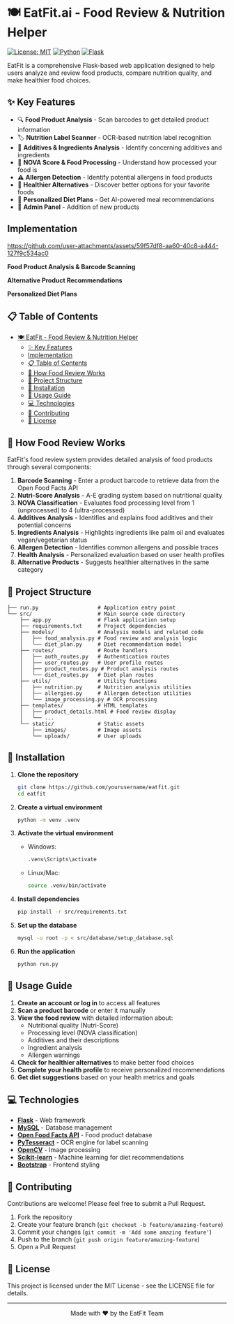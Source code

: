 # 🍽️ EatFit.ai - Food Review & Nutrition Helper

[![License: MIT](https://img.shields.io/badge/License-MIT-yellow.svg)](https://opensource.org/licenses/MIT)
[![Python](https://img.shields.io/badge/Python-3.7+-blue.svg)](https://www.python.org/)
[![Flask](https://img.shields.io/badge/Flask-2.0+-green.svg)](https://flask.palletsprojects.com/)

EatFit is a comprehensive Flask-based web application designed to help users analyze and review food products, compare nutrition quality, and make healthier food choices.

## ✨ Key Features

- 🔍 **Food Product Analysis** - Scan barcodes to get detailed product information
- 🏷️ **Nutrition Label Scanner** - OCR-based nutrition label recognition  
- 🧪 **Additives & Ingredients Analysis** - Identify concerning additives and ingredients
- 🔢 **NOVA Score & Food Processing** - Understand how processed your food is
- ⚠️ **Allergen Detection** - Identify potential allergens in food products
- 🥗 **Healthier Alternatives** - Discover better options for your favorite foods
- 🥦 **Personalized Diet Plans** - Get AI-powered meal recommendations
- 🧮 **Admin Panel** - Addition of new products

## Implementation

https://github.com/user-attachments/assets/59f57df8-aa60-40c8-a444-127f9c534ac0
<p><strong>Food Product Analysis & Barcode Scanning</strong></p>
  
<p><strong>Alternative Product Recommendations</strong></p>
  
<p><strong>Personalized Diet Plans</strong></p>

## 📋 Table of Contents

- [🍽️ EatFit - Food Review \& Nutrition Helper](#️-eatfit---food-review--nutrition-helper)
  - [✨ Key Features](#-key-features)
  - [Implementation](#-Implementation)
  - [📋 Table of Contents](#-table-of-contents)
  - [🔎 How Food Review Works](#-how-food-review-works)
  - [📁 Project Structure](#-project-structure)
  - [🚀 Installation](#-installation)
  - [📖 Usage Guide](#-usage-guide)
  - [💻 Technologies](#-technologies)
  - [🤝 Contributing](#-contributing)
  - [📄 License](#-license)

## 🔎 How Food Review Works

EatFit's food review system provides detailed analysis of food products through several components:

1. **Barcode Scanning** - Enter a product barcode to retrieve data from the Open Food Facts API
2. **Nutri-Score Analysis** - A-E grading system based on nutritional quality
3. **NOVA Classification** - Evaluates food processing level from 1 (unprocessed) to 4 (ultra-processed)
4. **Additives Analysis** - Identifies and explains food additives and their potential concerns
5. **Ingredients Analysis** - Highlights ingredients like palm oil and evaluates vegan/vegetarian status
6. **Allergen Detection** - Identifies common allergens and possible traces
7. **Health Analysis** - Personalized evaluation based on user health profiles
8. **Alternative Products** - Suggests healthier alternatives in the same category

## 📁 Project Structure

```
├── run.py                   # Application entry point
└── src/                     # Main source code directory
    ├── app.py               # Flask application setup
    ├── requirements.txt     # Project dependencies
    ├── models/              # Analysis models and related code
    │   ├── food_analysis.py # Food review and analysis logic
    │   └── diet_plan.py     # Diet recommendation model
    ├── routes/              # Route handlers
    │   ├── auth_routes.py   # Authentication routes
    │   ├── user_routes.py   # User profile routes
    │   ├── product_routes.py # Product analysis routes
    │   └── diet_routes.py   # Diet plan routes
    ├── utils/               # Utility functions
    │   ├── nutrition.py     # Nutrition analysis utilities
    │   ├── allergies.py     # Allergen detection utilities
    │   └── image_processing.py # OCR processing
    ├── templates/           # HTML templates
    │   ├── product_details.html # Food review display
    │   └── ...
    └── static/              # Static assets
        ├── images/          # Image assets
        └── uploads/         # User uploads
```

## 🚀 Installation

1. **Clone the repository**
   ```bash
   git clone https://github.com/yourusername/eatfit.git
   cd eatfit
   ```

2. **Create a virtual environment**
   ```bash
   python -m venv .venv
   ```

3. **Activate the virtual environment**
   - Windows:
     ```bash
     .venv\Scripts\activate
     ```
   - Linux/Mac:
     ```bash
     source .venv/bin/activate
     ```

4. **Install dependencies**
   ```bash
   pip install -r src/requirements.txt
   ```

5. **Set up the database**
   ```bash
   mysql -u root -p < src/database/setup_database.sql
   ```

6. **Run the application**
   ```bash
   python run.py
   ```

## 📖 Usage Guide

1. **Create an account or log in** to access all features
2. **Scan a product barcode** or enter it manually
3. **View the food review** with detailed information about:
   - Nutritional quality (Nutri-Score)
   - Processing level (NOVA classification)
   - Additives and their descriptions
   - Ingredient analysis
   - Allergen warnings
4. **Check for healthier alternatives** to make better food choices
5. **Complete your health profile** to receive personalized recommendations
6. **Get diet suggestions** based on your health metrics and goals

## 💻 Technologies

- **[Flask](https://flask.palletsprojects.com/)** - Web framework
- **[MySQL](https://www.mysql.com/)** - Database management
- **[Open Food Facts API](https://world.openfoodfacts.org/data)** - Food product database
- **[PyTesseract](https://github.com/madmaze/pytesseract)** - OCR engine for label scanning
- **[OpenCV](https://opencv.org/)** - Image processing
- **[Scikit-learn](https://scikit-learn.org/)** - Machine learning for diet recommendations
- **[Bootstrap](https://getbootstrap.com/)** - Frontend styling

## 🤝 Contributing

Contributions are welcome! Please feel free to submit a Pull Request.

1. Fork the repository
2. Create your feature branch (`git checkout -b feature/amazing-feature`)
3. Commit your changes (`git commit -m 'Add some amazing feature'`)
4. Push to the branch (`git push origin feature/amazing-feature`)
5. Open a Pull Request

## 📄 License

This project is licensed under the MIT License - see the LICENSE file for details.

---

<p align="center">Made with ❤️ by the EatFit Team</p> 
